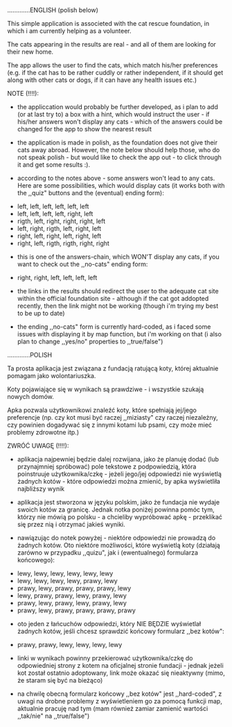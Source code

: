 
.............ENGLISH (polish below)


This simple application is associeted with the cat rescue foundation, in which i am currently helping as a volunteer.

The cats appearing in the results are real - and all of them are looking for their new home.

The app allows the user to find the cats, which match his/her preferences (e.g. if the cat has to be rather cuddly or rather independent, if it should get along with other cats or dogs, if it can have any health issues etc.)

NOTE (!!!!):

- the appliccation would probably be further developed, as i plan to add (or at last try to) a box with a hint, which would instruct
the user - if his/her answers won't display any cats - which of the answers could be changed for the app to show the nearest result

- the application is made in polish, as the foundation does not give their cats away abroad. However, the note below should help those, who do not speak polish - but would like to check the app out - to click through it and get some results :).

- according to the notes above - some answers won't lead to any cats. Here are some possibilities, which would display cats (it works both with the ,,quiz" buttons and the (eventual) ending form):
+ left, left, left, left, left, left
+ left, left, left, left, right, left
+ rigth, left, right, right, right, left
+ left, right, rigth, left, right, left
+ right, left, right, left, right, left
+ right, left, rigth, rigth, right, right

- this is one of the answers-chain, which WON'T display any cats, if you want to check out the ,,no-cats" ending form:
+ right, right, left, left, left, left

- the links in the results should redirect the user to the adequate cat site within the official foundation site - although if the cat 
got addopted recently, then the link might not be working (though i'm trying my best to be up to date) 

- the ending ,,no-cats" form is currently hard-coded, as i faced some issues with displaying it by map function, but i'm working on that (i also plan to change ,,yes/no" properties to ,,true/false")



.............POLISH


Ta prosta aplikacja jest związana z fundacją ratującą koty, której aktualnie pomagam jako wolontariuszka.

Koty pojawiające się w wynikach są prawdziwe - i wszystkie szukają nowych domów.

Apka pozwala użytkownikowi znaleźć koty, które spełniają jej/jego preferencje (np. czy kot musi być raczej ,,miziasty" czy raczej niezależny, czy powinien dogadywać się z innymi kotami lub psami, czy może mieć problemy zdrowotne itp.)

ZWRÓĆ UWAGĘ (!!!!):

- aplikacja najpewniej będzie dalej rozwijana, jako że planuję dodać (lub przynajmniej spróbować) pole tekstowe z podpowiedzią, która poinstruuje użytkownika/czkę - jeżeli jego/jej odpowiedzi nie wyświetlą żadnych kotów - które odpowiedzi można zmienić, by apka wyświetliła najbliższy wynik

- aplikacja jest stworzona w języku polskim, jako że fundacja nie wydaje swoich kotów za granicę. Jednak notka poniżej powinna pomóc tym, którzy nie mówią po polsku - a chcieliby wypróbować apkę - przeklikać się przez nią i otrzymać jakieś wyniki.

- nawiązując do notek powyżej - niektóre odpowiedzi nie prowadzą do żadnych kotów. Oto niektóre możliwości, które wyświetlą koty (działają zarówno w przypadku ,,quizu", jak i (ewentualnego) formularza końcowego):

+ lewy, lewy, lewy, lewy, lewy, lewy
+ lewy, lewy, lewy, lewy, prawy, lewy
+ prawy, lewy, prawy, prawy, prawy, lewy
+ lewy, prawy, prawy, lewy, prawy, lewy
+ prawy, lewy, prawy, lewy, prawy, lewy
+ prawy, lewy, prawy, prawy, prawy, prawy

- oto jeden z łańcuchów odpowiedzi, który NIE BĘDZIE wyświetlał żadnych kotów, jeśli chcesz sprawdzić końcowy formularz ,,bez kotów":
+ prawy, prawy, lewy, lewy, lewy, lewy

- linki w wynikach powinny przekierować użytkownika/czkę do odpowiedniej strony z kotem na oficjalnej stronie fundacji - jednak jeżeli kot został ostatnio adoptowany, link może okazać się nieaktywny (mimo, że staram się być na bieżąco)

- na chwilę obecną formularz końcowy ,,bez kotów" jest ,,hard-coded", z uwagi na drobne problemy z wyświetleniem go za pomocą funkcji map, aktualnie pracuję nad tym (mam również zamiar zamienić wartości ,,tak/nie" na ,,true/false")

